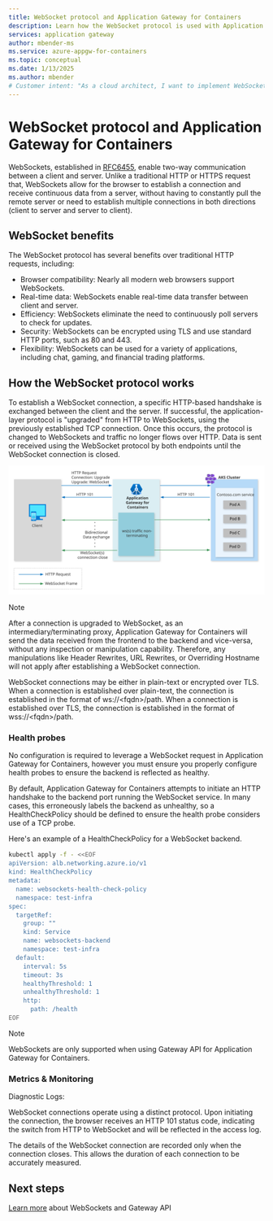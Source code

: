```yaml
---
title: WebSocket protocol and Application Gateway for Containers
description: Learn how the WebSocket protocol is used with Application Gateway for Containers.
services: application gateway
author: mbender-ms
ms.service: azure-appgw-for-containers
ms.topic: conceptual
ms.date: 1/13/2025
ms.author: mbender
# Customer intent: "As a cloud architect, I want to implement WebSocket connections using Application Gateway for Containers, so that I can enable real-time data communication for my applications while ensuring efficient network management and health monitoring."
---
```


# WebSocket protocol and Application Gateway for Containers

WebSockets, established in [RFC6455](https://datatracker.ietf.org/doc/html/rfc6455), enable two-way communication between a client and server. Unlike a traditional HTTP or HTTPS request that, WebSockets allow for the browser to establish a connection and receive continuous data from a server, without having to constantly pull the remote server or need to establish multiple connections in both directions (client to server and server to client).

## WebSocket benefits

The WebSocket protocol has several benefits over traditional HTTP requests, including:

- Browser compatibility: Nearly all modern web browsers support WebSockets.
- Real-time data: WebSockets enable real-time data transfer between client and server.
- Efficiency: WebSockets eliminate the need to continuously poll servers to check for updates.
- Security: WebSockets can be encrypted using TLS and use standard HTTP ports, such as 80 and 443.
- Flexibility: WebSockets can be used for a variety of applications, including chat, gaming, and financial trading platforms.

## How the WebSocket protocol works

To establish a WebSocket connection, a specific HTTP-based handshake is exchanged between the client and the server. If successful, the application-layer protocol is "upgraded" from HTTP to WebSockets, using the previously established TCP connection. Once this occurs, the protocol is changed to WebSockets and traffic no longer flows over HTTP.  Data is sent or received using the WebSocket protocol by both endpoints until the WebSocket connection is closed.

![Diagram depicts a client interacting with a web server, connecting with HTTP, upgrading the connection to the WebSocket protocol, and continueing communication over the WebSocket protocol.](./media/websockets/websockets.svg)

> [!NOTE]
> After a connection is upgraded to WebSocket, as an intermediary/terminating proxy, Application Gateway for Containers will send the data received from the frontend to the backend and vice-versa, without any inspection or manipulation capability.
> Therefore, any manipulations like Header Rewrites, URL Rewrites, or Overriding Hostname will not apply after establishing a WebSocket connection.

WebSocket connections may be either in plain-text or encrypted over TLS. When a connection is established over plain-text, the connection is established in the format of ws://\<fqdn\>/path.  When a connection is established over TLS, the connection is established in the format of wss://\<fqdn\>/path.

### Health probes

No configuration is required to leverage a WebSocket request in Application Gateway for Containers, however you must ensure you properly configure health probes to ensure the backend is reflected as healthy.

By default, Application Gateway for Containers attempts to initiate an HTTP handshake to the backend port running the WebSocket service. In many cases, this erroneously labels the backend as unhealthy, so a HealthCheckPolicy should be defined to ensure the health probe considers use of a TCP probe.

Here's an example of a HealthCheckPolicy for a WebSocket backend.

```bash
kubectl apply -f - <<EOF
apiVersion: alb.networking.azure.io/v1
kind: HealthCheckPolicy
metadata:
  name: websockets-health-check-policy
  namespace: test-infra
spec:
  targetRef:
    group: ""
    kind: Service
    name: websockets-backend
    namespace: test-infra
  default:
    interval: 5s
    timeout: 3s
    healthyThreshold: 1
    unhealthyThreshold: 1
    http:
      path: /health 
EOF
```

>[!Note]
>WebSockets are only supported when using Gateway API for Application Gateway for Containers.

### Metrics & Monitoring

Diagnostic Logs:

WebSocket connections operate using a distinct protocol. Upon initiating the connection, the browser receives an HTTP 101 status code, indicating the switch from HTTP to WebSocket and will be reflected in the access log.

The details of the WebSocket connection are recorded only when the connection closes. This allows the duration of each connection to be accurately measured.

## Next steps

[Learn more](how-to-websockets-gateway-api.md) about WebSockets and Gateway API
